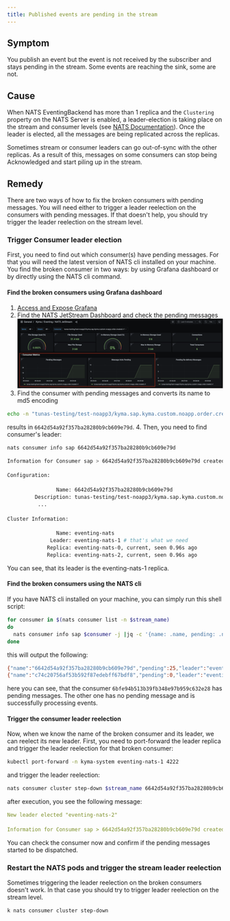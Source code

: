 ```yaml
---
title: Published events are pending in the stream
---
```


## Symptom

You publish an event but the event is not received by the subscriber and stays pending in the stream. 
Some events are reaching the sink, some are not.

## Cause

When NATS EventingBackend has more than 1 replica and the `Clustering` property on the NATS Server is enabled,
a leader-election is taking place on the stream and consumer levels (see [NATS Documentation](https://docs.nats.io/running-a-nats-service/configuration/clustering/jetstream_clustering)).
Once the leader is elected, all the messages are being replicated across the replicas.

Sometimes stream or consumer leaders can go out-of-sync with the other replicas. 
As a result of this, messages on some consumers can stop being Acknowledged and start piling up in the stream.  

## Remedy

There are two ways of how to fix the broken consumers with pending messages. You will need either to trigger a leader reelection on the consumers
with pending messages. If that doesn't help, you should try trigger the leader reelection on the stream level.

### Trigger Consumer leader election
First, you need to find out which consumer(s) have pending messages. For that you will need the latest version of NATS cli installed on your machine.
You find the broken consumer in two ways: by using Grafana dashboard or by directly using the NATS cli command.

#### Find the broken consumers using Grafana dashboard

1. [Access and Expose Grafana](../../security/sec-06-access-expose-grafana.md)
2. Find the NATS JetStream Dashboard and check the pending messages
   ![Pending consumer](./../../assets/grafana_pending_consumer.png)
3. Find the consumer with pending messages and converts its name to md5 encoding
```bash
echo -n "tunas-testing/test-noapp3/kyma.sap.kyma.custom.noapp.order.created.v1" | md5
```
results in `6642d54a92f357ba28280b9cb609e79d`.
4. Then, you need to find consumer's leader:
```bash
nats consumer info sap 6642d54a92f357ba28280b9cb609e79d
```

```bash
Information for Consumer sap > 6642d54a92f357ba28280b9cb609e79d created 2022-10-24T15:49:43+02:00

Configuration:

                Name: 6642d54a92f357ba28280b9cb609e79d
         Description: tunas-testing/test-noapp3/kyma.sap.kyma.custom.noapp.order.created.v1
          ...

Cluster Information:

                Name: eventing-nats
              Leader: eventing-nats-1 # that's what we need
             Replica: eventing-nats-0, current, seen 0.96s ago
             Replica: eventing-nats-2, current, seen 0.96s ago
```
You can see, that its leader is the eventing-nats-1 replica.

#### Find the broken consumers using the NATS cli
If you have NATS cli installed on your machine, you can simply run this shell script:
   ```bash
   for consumer in $(nats consumer list -n $stream_name)
   do
     nats consumer info sap $consumer -j |jq -c '{name: .name, pending: .num_pending, leader: .cluster.leader} '
   done
   ```
this will output the following:
```bash
{"name":"6642d54a92f357ba28280b9cb609e79d","pending":25,"leader":"eventing-nats-1"}
{"name":"c74c20756af53b592f87edebff67bdf8","pending":0,"leader":"eventing-nats-0"}
```
here you can see, that the consumer `6bfe94b513b39fb348e97b959c632e28` has pending messages. The other one has no pending message and 
is successfully processing events. 

#### Trigger the consumer leader reelection
Now, when we know the name of the broken consumer and its leader, we can reelect its new leader.
First, you need to port-forward the leader replica and trigger the leader reelection for that broken consumer:
```bash
kubectl port-forward -n kyma-system eventing-nats-1 4222  
```
and trigger the leader reelection:
```bash
nats consumer cluster step-down $stream_name 6642d54a92f357ba28280b9cb609e79d
```
after execution, you see the following message:
```yaml
New leader elected "eventing-nats-2"

Information for Consumer sap > 6642d54a92f357ba28280b9cb609e79d created 2022-10-24T15:49:43+02:00
```
You can check the consumer now and confirm if the pending messages started to be dispatched.

### Restart the NATS pods and trigger the stream leader reelection
Sometimes triggering the leader reelection on the broken consumers doesn't work. In that case you should try to trigger leader reelection on the stream level.

```bash
k nats consumer cluster step-down
```




